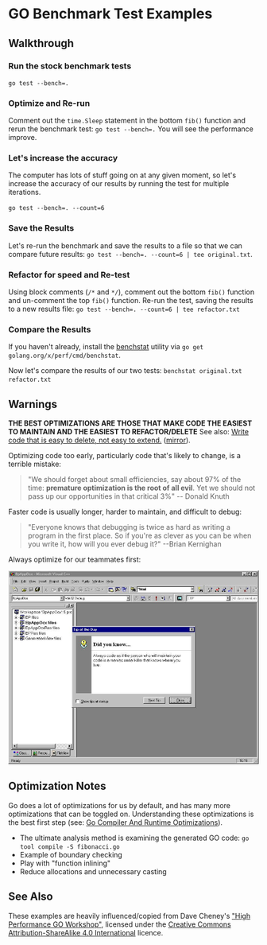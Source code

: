 # GO Benchmark Test Examples

## Walkthrough

### Run the stock benchmark tests

```shell
go test --bench=.
```

### Optimize and Re-run

Comment out the `time.Sleep` statement in the bottom `fib()` function and rerun the benchmark test: `go test --bench=.`  You will see the performance improve.

### Let's increase the accuracy

The computer has lots of stuff going on at any given moment, so let's increase the accuracy of our results by running the test for multiple iterations.

`go test --bench=. --count=6`

### Save the Results

Let's re-run the benchmark and save the results to a file so that we can compare future results: `go test --bench=. --count=6 | tee original.txt`.

### Refactor for speed and Re-test

Using block comments (`/*` and `*/`), comment out the bottom `fib()` function and un-comment the top `fib()` function.  Re-run the test, saving the results to a new results file: `go test --bench=. --count=6 | tee refactor.txt`

### Compare the Results

If you haven't already, install the [benchstat](https://godoc.org/golang.org/x/perf/cmd/benchstat) utility via `go get golang.org/x/perf/cmd/benchstat`.

Now let's compare the results of our two tests: `benchstat original.txt refactor.txt`

## Warnings

**THE BEST OPTIMIZATIONS ARE THOSE THAT MAKE CODE THE EASIEST TO MAINTAIN AND THE EASIEST TO REFACTOR/DELETE**  See also: [Write code that is easy to delete, not easy to extend.](https://programmingisterrible.com/post/139222674273/write-code-that-is-easy-to-delete-not-easy-to) ([mirror](https://archive.fo/dJqT4)).

Optimizing code too early, particularly code that's likely to change, is a terrible mistake:

> "We should forget about small efficiencies, say about 97% of the time: **premature optimization is the root of all evil**. Yet we should not pass up our opportunities in that critical 3%" -- Donald Knuth

Faster code is usually longer, harder to maintain, and difficult to debug:

> "Everyone knows that debugging is twice as hard as writing a program in the first place. So if you're as clever as you can be when you write it, how will you ever debug it?" --Brian Kernighan

Always optimize for our teammates first:

![Code Tip](https://raw.githubusercontent.com/dudleycodes/UnitTestExhibits/master/.misc/maniacCodeTip.jpg "Code Tip")

## Optimization Notes

Go does a lot of optimizations for us by default, and has many more optimizations that can be toggled on. Understanding these optimizations is the best first step (see: [Go Compiler And Runtime Optimizations](https://github.com/golang/go/wiki/CompilerOptimizations)).

- The ultimate analysis method is examining the generated GO code: `go tool compile -S fibonacci.go`
- Example of boundary checking
- Play with "function inlining"
- Reduce allocations and unnecessary casting

## See Also

These examples are heavily influenced/copied from Dave Cheney's ["High Performance GO Workshop"](https://dave.cheney.net/high-performance-go-workshop/gophercon-2019.html#benchmarking), licensed under the [Creative Commons Attribution-ShareAlike 4.0 International](https://creativecommons.org/licenses/by-sa/4.0/) licence.
